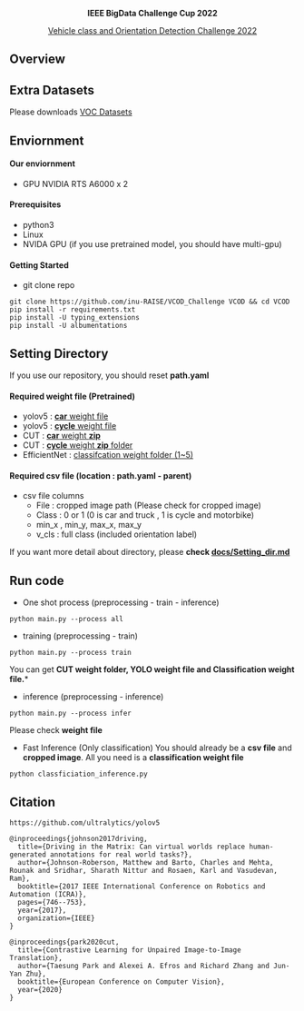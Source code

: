 <p align='center'>
  <b>IEEE BigData Challenge Cup 2022</b>
</p>
<p align='center'>
  <a href='https://vod2022.sekilab.global/'>Vehicle class and Orientation Detection Challenge 2022</a>
</p>

## Overview

## Extra Datasets

Please downloads <a href='https://fcav.engin.umich.edu/projects/driving-in-the-matrix'>VOC Datasets</a>

## Enviornment

#### Our enviornment
- GPU NVIDIA RTS A6000 x 2
#### Prerequisites
- python3
- Linux
- NVIDA GPU (if you use pretrained model, you should have multi-gpu)
#### Getting Started
- git clone repo
```
git clone https://github.com/inu-RAISE/VCOD_Challenge VCOD && cd VCOD
pip install -r requirements.txt
pip install -U typing_extensions
pip install -U albumentations
```
## Setting Directory
If you use our repository, you should reset **path.yaml**

#### Required weight file (Pretrained)
- yolov5 :  <a href='https://drive.google.com/file/d/1pvCgh97NLJ0qfZpq8tUnpyosqoqX1FRa/view?usp=sharing'>**car** weight file</a>
- yolov5 : <a href='https://drive.google.com/file/d/1520eFOqhCOyvWlXdQf9GusIHkLnIRMui/view?usp=sharing'>**cycle** weight file</a>
- CUT : <a href='https://drive.google.com/file/d/1JlkQxBHxHFDGxbWjq3KR2ReoRHWAQGMc/view?usp=sharing'>**car** weight **zip** </a>
- CUT : <a href='https://drive.google.com/file/d/1H8QdT-fOEj-BvlGgc8XFiMSsWROqbrt7/view?usp=sharing'>**cycle** weight **zip** folder</a>
- EfficientNet : <a href='https://drive.google.com/drive/folders/1uPxwFl5-Eq_-2AFvZNvZ_r_Awpx95ida?usp=sharing'>classifcation weight folder (1~5) </a>

#### Required csv file (location : path.yaml - parent)
- csv file columns
  - File : cropped image path (Please check for cropped image)
  - Class : 0 or 1 (0 is car and truck , 1 is cycle and motorbike)
  - min_x , min_y, max_x, max_y
  - v_cls : full class (included orientation label)

If you want more detail about directory, please **check <a href='https://github.com/inu-RAISE/VCOD_Challenge/blob/master/docs/Setting_Dir.md'>docs/Setting_dir.md</a>**


## Run code

- One shot process (preprocessing - train - inference)
 ```
 python main.py --process all 
```
- training (preprocessing - train)
```
python main.py --process train
```
You can get **CUT weight folder, YOLO weight file and Classification weight file.***
- inference (preprocessing - inference)
```
python main.py --process infer
```
Please check **weight file**
- Fast Inference (Only classification)
You should already be a **csv file** and **cropped image**. All you need is a **classification weight file**
```
python classficiation_inference.py
```
## Citation

```
https://github.com/ultralytics/yolov5

@inproceedings{johnson2017driving,
  title={Driving in the Matrix: Can virtual worlds replace human-generated annotations for real world tasks?},
  author={Johnson-Roberson, Matthew and Barto, Charles and Mehta, Rounak and Sridhar, Sharath Nittur and Rosaen, Karl and Vasudevan, Ram},
  booktitle={2017 IEEE International Conference on Robotics and Automation (ICRA)},
  pages={746--753},
  year={2017},
  organization={IEEE}
}

@inproceedings{park2020cut,
  title={Contrastive Learning for Unpaired Image-to-Image Translation},
  author={Taesung Park and Alexei A. Efros and Richard Zhang and Jun-Yan Zhu},
  booktitle={European Conference on Computer Vision},
  year={2020}
}
```
